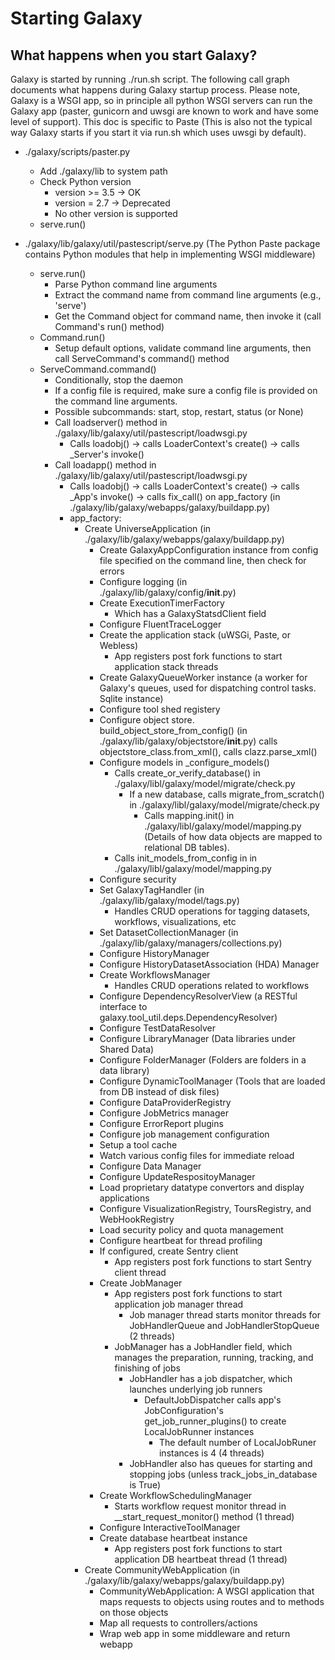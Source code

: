 # Starting Galaxy

## What happens when you start Galaxy?

Galaxy is started by running ./run.sh script. The following call graph documents what happens during Galaxy startup process.  Please note, Galaxy is a WSGI app, so in principle all python WSGI servers can run the Galaxy app (paster, gunicorn and uwsgi are known to work and have some level of support). This doc is specific to Paste (This is also not the typical way Galaxy starts if you start it via run.sh which uses uwsgi by default).

* ./galaxy/scripts/paster.py
  * Add ./galaxy/lib to system path
  * Check Python version
    * version >= 3.5 -> OK
    * version = 2.7 -> Deprecated
    * No other version is supported
  * serve.run()

* ./galaxy/lib/galaxy/util/pastescript/serve.py (The Python Paste package contains Python modules that help in implementing WSGI middleware)
  * serve.run()
    * Parse Python command line arguments
    * Extract the command name from command line arguments (e.g., 'serve')
    * Get the Command object for command name, then invoke it (call Command's run() method)
  * Command.run()
    * Setup default options, validate command line arguments, then call ServeCommand's command() method
  * ServeCommand.command()
    * Conditionally, stop the daemon 
    * If a config file is required, make sure a config file is provided on the command line arguments.
    * Possible subcommands: start, stop, restart, status (or None)
    * Call loadserver() method in ./galaxy/lib/galaxy/util/pastescript/loadwsgi.py
      * Calls loadobj()  -> calls LoaderContext's create() -> calls _Server's invoke()  
    * Call loadapp() method in ./galaxy/lib/galaxy/util/pastescript/loadwsgi.py
      * Calls loadobj()  -> calls LoaderContext's create() -> calls _App's invoke() -> calls fix_call() on app_factory (in ./galaxy/lib/galaxy/webapps/galaxy/buildapp.py)
      * app_factory:
        * Create UniverseApplication  (in ./galaxy/lib/galaxy/webapps/galaxy/buildapp.py)
          * Create GalaxyAppConfiguration instance from config file specified on the command line, then check for errors
          * Configure logging (in ./galaxy/lib/galaxy/config/__init__.py)
          * Create ExecutionTimerFactory
            * Which has a GalaxyStatsdClient field
          * Configure FluentTraceLogger
          * Create the application stack (uWSGi, Paste, or Webless)
            * App registers post fork functions to start application stack threads   
          * Create GalaxyQueueWorker instance (a worker for Galaxy's queues, used for dispatching control tasks. Sqlite instance)
          * Configure tool shed registery
          * Configure object store. build_object_store_from_config() (in ./galaxy/lib/galaxy/objectstore/__init__.py) calls objectstore_class.from_xml(), calls clazz.parse_xml()
          * Configure models in _configure_models() 
            * Calls create_or_verify_database() in ./galaxy/libl/galaxy/model/migrate/check.py
              * If a new database, calls migrate_from_scratch() in  ./galaxy/libl/galaxy/model/migrate/check.py
                * Calls mapping.init() in ./galaxy/libl/galaxy/model/mapping.py (Details of how data objects are mapped to relational DB tables).
            * Calls init_models_from_config in  in ./galaxy/libl/galaxy/model/mapping.py
          * Configure security
          * Set GalaxyTagHandler (in ./galaxy/lib/galaxy/model/tags.py)
            * Handles CRUD operations for tagging datasets, workflows, visualizations, etc
          * Set DatasetCollectionManager (in ./galaxy/lib/galaxy/managers/collections.py) 
          * Configure HistoryManager
          * Configure HistoryDatasetAssociation (HDA) Manager
          * Create WorkflowsManager
            * Handles CRUD operations related to workflows
          * Configure DependencyResolverView (a RESTful interface to galaxy.tool_util.deps.DependencyResolver)
          * Configure TestDataResolver
          * Configure LibraryManager (Data libraries under Shared Data)
          * Configure FolderManager (Folders are folders in a data library)
          * Configure DynamicToolManager (Tools that are loaded from DB instead of disk files)
          * Configure DataProviderRegistry
          * Configure JobMetrics manager
          * Configure ErrorReport plugins
          * Configure job management configuration
          * Setup a tool cache
          * Watch various config files for immediate reload
          * Configure Data Manager
          * Configure UpdateRespositoyManager
          * Load proprietary datatype convertors and display applications
          * Configure VisualizationRegistry, ToursRegistry, and WebHookRegistry
          * Load security policy and quota management
          * Configure heartbeat for thread profiling
          * If configured, create Sentry client
            * App registers post fork functions to start Sentry client thread
          * Create JobManager
            * App registers post fork functions to start application job manager thread  
              * Job manager thread starts monitor threads for JobHandlerQueue and JobHandlerStopQueue (2 threads) 
            * JobManager has a JobHandler field, which manages the preparation, running, tracking, and finishing of jobs
              * JobHandler has a job dispatcher, which launches underlying job runners
                * DefaultJobDispatcher calls app's JobConfiguration's get_job_runner_plugins() to create LocalJobRunner instances
                  * The default number of LocalJobRuner instances is 4 (4 threads)
              * JobHandler also has queues for starting and stopping jobs (unless track_jobs_in_database is True)
          * Create WorkflowSchedulingManager
            * Starts workflow request monitor thread in __start_request_monitor() method (1 thread)
          * Configure InteractiveToolManager
          * Create database heartbeat instance
            * App registers post fork functions to start application DB heartbeat thread (1 thread)  
        * Create CommunityWebApplication (in ./galaxy/lib/galaxy/webapps/galaxy/buildapp.py)
          * CommunityWebApplication: A WSGI application that maps requests to objects using routes and to methods on those objects
          * Map all requests to controllers/actions
          * Wrap web app in some middleware and return webapp
